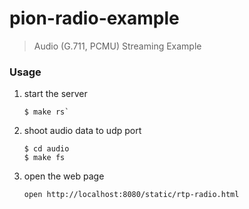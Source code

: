 # pion-radio-example

> Audio (G.711, PCMU) Streaming Example


### Usage
1. start the server
    ```
    $ make rs`
    ```

2. shoot audio data to udp port
    ```
    $ cd audio
    $ make fs
    ```

3. open the web page
    ```
    open http://localhost:8080/static/rtp-radio.html
    ```


